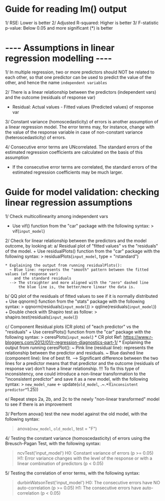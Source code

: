 # Guide for reading lm() output

1/ RSE: Lower is better
2/ Adjusted R-squared: Higher is better
3/ F-statistic p-value: Below 0.05 and more significant (*) is better


# ---- Assumptions in linear regression modelling ----

1/ In multiple regression, two or more predictors should NOT be related to each other, 
   so that one predictor can be used to predict the value of the other, and hence the name `independent variables`

2/ There is a linear relationship between the predictors (independent vars)
   and the outcome (residuals of response var)
   * Residual: Actual values - Fitted values (Predicted values) of response var

3/ Constant variance (homoscedasticity) of errors is another assumption of a linear regression model.
   The error terms may, for instance, change with the value of the response variable in case of 
   non-constant variance (heteroscedasticity) of errors.

4/ Consecutive error terms are UNcorrelated. The standard errors of the estimated 
   regression coefficients are calculated on the basis of this assumption
   * If the consecutive error terms are correlated, the standard errors 
   of the estimated regression coefficients may be much larger.


# Guide for model validation: checking linear regression assumptions

1/ Check multicollinearity among independent vars     
   + Use vif() function from the "car" package with the following syntax:
    > vif(`input_model`)

2/ Check for linear relationship between the predictors and the model outcome, by looking at:
  a/ Residual plot of "fitted values" vs the "residuals" of the model.
    + Use residualPlots() function from the "car" package with the following syntax:
     > residualPlots(`input_model`, type = "rstandard")
 
    * Explaining the output from running residualPlots():
      ~ Blue line: represents the "smooth" pattern between the fitted values (of response var) 
        and the standard residuals 
      --> The straighter and more aligned with the "zero" dashed line 
          the blue line is, the better/more linear the data is.

  b/ QQ plot of the residuals of fitted values to see if it is normally distributed
    + Use qqnorm() function from the "stats" package with the following syntax:
      > qqnorm(residuals(`input_model`))
      > qqline(residuals(`input_model`))
    + Double check with Shapiro test as follow:
      > shapiro.test(residuals(`input_model`))

  c/ Component Residual plots (CR plots) of "each predictor" vs the "residuals"
    + Use ceresPlots() function from the "car" package with the following syntax:
      > ceresPlots(`input_model`)
    * CR plot Ref: https://www.r-bloggers.com/2012/01/r-regression-diagnostics-part-1/
    * Explaining the output from running ceresPlot():
      ~ Pink line (residual line): represents the relationship between the predictor and residuals. 
      ~ Blue dashed line (component line): line of best fit. 
      --> Significant difference between the two lines for a predictor means that 
          that predictor and the outcome (residuals of response var) don’t have a linear relationship.
      !!! To fix this type of inconsistency, one could introduce a non-linear transformation 
          to the "inconsistent predictor" and save it as a new model, with the following syntax:
          > `new_model_name` <- update(`old_model`, .~.+I(`inconsistent predictor`^1.25))

  e/ Repeat steps 2a, 2b, and 2c to the newly "non-linear transformed" model to see if there is an improvement

3/ Perform anova() test the new model against the old model, with the following syntax:
  > anova(`new_model`, `old_model`, test = "F")

4/ Testing the constant variance (homoscedasticity) of errors using the Breusch-Pagan Test, 
   with the following syntax:
  > ncvTest('input_model')
   H0: Constant variance of errors (p >= 0.05)
   H1: Error variance changes with the level of the response or with a linear combination of predictors (p < 0.05)

5/ Testing the correlation of error terms, with the following syntax:
  > durbinWatsonTest('input_model')
   H0: The consecutive errors have NO auto-correlation (p >= 0.05)
   H1: The consecutive errors have auto-correlation (p < 0.05)